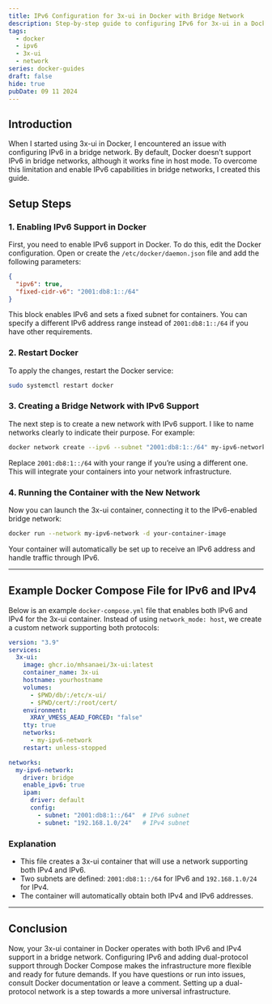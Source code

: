 ```yaml
---
title: IPv6 Configuration for 3x-ui in Docker with Bridge Network
description: Step-by-step guide to configuring IPv6 for 3x-ui in a Docker container with a bridge network, along with a Docker Compose example for using both IPv6 and IPv4 simultaneously.
tags:
  - docker
  - ipv6
  - 3x-ui
  - network
series: docker-guides
draft: false
hide: true
pubDate: 09 11 2024
---
```


## Introduction

When I started using 3x-ui in Docker, I encountered an issue with configuring IPv6 in a bridge network. By default, Docker doesn’t support IPv6 in bridge networks, although it works fine in host mode. To overcome this limitation and enable IPv6 capabilities in bridge networks, I created this guide.

## Setup Steps

### 1. Enabling IPv6 Support in Docker

First, you need to enable IPv6 support in Docker. To do this, edit the Docker configuration. Open or create the `/etc/docker/daemon.json` file and add the following parameters:

```json
{
  "ipv6": true,
  "fixed-cidr-v6": "2001:db8:1::/64"
}
```

This block enables IPv6 and sets a fixed subnet for containers. You can specify a different IPv6 address range instead of `2001:db8:1::/64` if you have other requirements.

### 2. Restart Docker

To apply the changes, restart the Docker service:

```bash
sudo systemctl restart docker
```

### 3. Creating a Bridge Network with IPv6 Support

The next step is to create a new network with IPv6 support. I like to name networks clearly to indicate their purpose. For example:

```bash
docker network create --ipv6 --subnet "2001:db8:1::/64" my-ipv6-network
```

Replace `2001:db8:1::/64` with your range if you’re using a different one. This will integrate your containers into your network infrastructure.

### 4. Running the Container with the New Network

Now you can launch the 3x-ui container, connecting it to the IPv6-enabled bridge network:

```bash
docker run --network my-ipv6-network -d your-container-image
```

Your container will automatically be set up to receive an IPv6 address and handle traffic through IPv6.

---

## Example Docker Compose File for IPv6 and IPv4

Below is an example `docker-compose.yml` file that enables both IPv6 and IPv4 for the 3x-ui container. Instead of using `network_mode: host`, we create a custom network supporting both protocols:

```yaml
version: "3.9"
services:
  3x-ui:
    image: ghcr.io/mhsanaei/3x-ui:latest
    container_name: 3x-ui
    hostname: yourhostname
    volumes:
      - $PWD/db/:/etc/x-ui/
      - $PWD/cert/:/root/cert/
    environment:
      XRAY_VMESS_AEAD_FORCED: "false"
    tty: true
    networks:
      - my-ipv6-network
    restart: unless-stopped

networks:
  my-ipv6-network:
    driver: bridge
    enable_ipv6: true
    ipam:
      driver: default
      config:
        - subnet: "2001:db8:1::/64"  # IPv6 subnet
        - subnet: "192.168.1.0/24"   # IPv4 subnet
```

### Explanation
- This file creates a 3x-ui container that will use a network supporting both IPv4 and IPv6.
- Two subnets are defined: `2001:db8:1::/64` for IPv6 and `192.168.1.0/24` for IPv4.
- The container will automatically obtain both IPv4 and IPv6 addresses.

---

## Conclusion

Now, your 3x-ui container in Docker operates with both IPv6 and IPv4 support in a bridge network. Configuring IPv6 and adding dual-protocol support through Docker Compose makes the infrastructure more flexible and ready for future demands. If you have questions or run into issues, consult Docker documentation or leave a comment. Setting up a dual-protocol network is a step towards a more universal infrastructure.